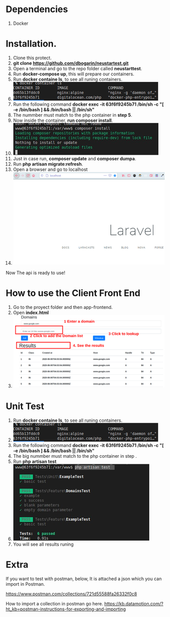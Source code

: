 
# Dependencies 
1. Docker

# Installation.

1. Clone this protect.
1. **git clone https://github.com/dbogarin/neustartest.git**
1. Open a terminal and go to the repo folder called **neustarttest**.
1. Run **docker-compose up**, this will prepare our containers.
1. Run **docker containe ls**, to see all runing containers.
1. ![alt text](/readme/images/dockerls.jpg)
1. Run the following command **docker exec -it 63f6f9245b71  /bin/sh -c "[ -e /bin/bash ] && /bin/bash || /bin/sh"**
1. The nummber must match to the php container in **step 5**.
1. Now inside the container, **run composer install**.
1. ![alt text](/readme/images/composerinstall.jpg)
1. Just in case run, **composer update** and **composer dumpa**.
1. Run **php artisan migrate:refresh**.
1. Open a browser and go to localhost
1. ![alt text](/readme/images/localhost.jpg)

Now The api is ready to use!

# How to use the Client Front End

1. Go to the proyect folder and then app-frontend.
1. Open **index.html**
1. ![alt text](/readme/images/frontend.png)

# Unit Test
1. Run **docker containe ls**, to see all runing containers.
1. ![alt text](/readme/images/dockerls.jpg)
1. Run the following command **docker exec -it 63f6f9245b71  /bin/sh -c "[ -e /bin/bash ] && /bin/bash || /bin/sh"**
1. The big nummber must match to the php container in step .
1. Run **php artisan test**
1. ![alt text](/readme/images/unitest.jpg)
1. You will see all results runing

# Extra

If you want to test with postman, below, It is attached a json which you can import in Postman.

https://www.postman.com/collections/721d55588fa26332f0c8

How to import a collection in postman go here. https://kb.datamotion.com/?ht_kb=postman-instructions-for-exporting-and-importing


